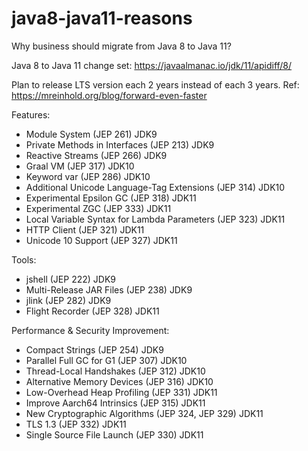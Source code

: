# java8-java11-reasons
Why business should migrate from Java 8 to Java 11?

Java 8 to Java 11 change set: https://javaalmanac.io/jdk/11/apidiff/8/

Plan to release LTS version each 2 years instead of each 3 years. Ref: https://mreinhold.org/blog/forward-even-faster

Features:

- Module System (JEP 261) JDK9
- Private Methods in Interfaces (JEP 213) JDK9
- Reactive Streams (JEP 266) JDK9
- Graal VM (JEP 317) JDK10
- Keyword var (JEP 286) JDK10
- Additional Unicode Language-Tag Extensions (JEP 314) JDK10
- Experimental Epsilon GC (JEP 318) JDK11
- Experimental ZGC (JEP 333) JDK11
- Local Variable Syntax for Lambda Parameters (JEP 323) JDK11
- HTTP Client (JEP 321) JDK11
- Unicode 10 Support (JEP 327) JDK11

Tools:

- jshell (JEP 222) JDK9
- Multi-Release JAR Files (JEP 238) JDK9
- jlink (JEP 282) JDK9
- Flight Recorder (JEP 328) JDK11

Performance & Security Improvement:

- Compact Strings (JEP 254) JDK9
- Parallel Full GC for G1 (JEP 307) JDK10
- Thread-Local Handshakes (JEP 312) JDK10
- Alternative Memory Devices (JEP 316) JDK10
- Low-Overhead Heap Profiling (JEP 331) JDK11
- Improve Aarch64 Intrinsics (JEP 315) JDK11
- New Cryptographic Algorithms (JEP 324, JEP 329) JDK11
- TLS 1.3 (JEP 332) JDK11
- Single Source File Launch (JEP 330) JDK11



